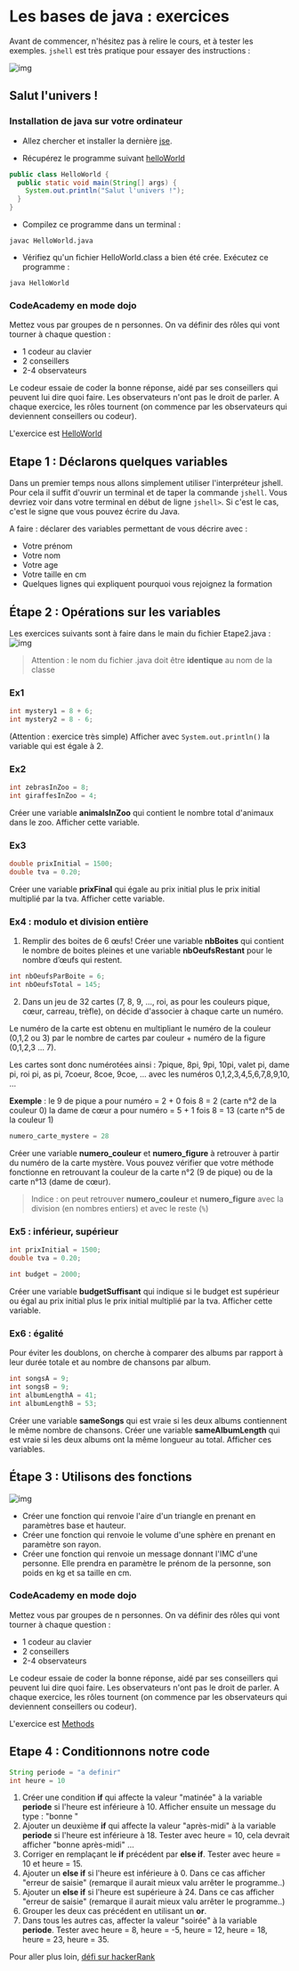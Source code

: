 # Les bases de java : exercices

Avant de commencer, n'hésitez pas à relire le cours, et à tester les exemples. `jshell` est très pratique pour essayer des instructions :

![img](jshell.gif)

## Salut l'univers !

### Installation de java sur votre ordinateur

- Allez chercher et installer la dernière [jse](https://www.oracle.com/technetwork/java/javase/downloads/jdk13-downloads-5672538.html).

- Récupérez le programme suivant [helloWorld](HelloWorld.java)
```java
public class HelloWorld {
  public static void main(String[] args) {
    System.out.println("Salut l'univers !");
  }
}
```

- Compilez ce programme dans un terminal :
```shell
javac HelloWorld.java
```

- Vérifiez qu'un fichier HelloWorld.class a bien été crée. Exécutez ce programme :
```shell
java HelloWorld
```


### CodeAcademy en mode dojo

Mettez vous par groupes de n personnes. On va définir des rôles qui vont tourner à chaque question :

- 1 codeur au clavier
- 2 conseillers
- 2-4 observateurs

Le codeur essaie de coder la bonne réponse, aidé par ses conseillers qui peuvent lui dire quoi faire. Les observateurs n'ont pas le droit de parler. A chaque exercice, les rôles tournent (on commence par les observateurs qui deviennent conseillers ou codeur).

L'exercice est [HelloWorld](https://www.codecademy.com/courses/learn-java/lessons/hello-world-java)

## Etape 1 : Déclarons quelques variables

Dans un premier temps nous allons simplement utiliser l'interpréteur jshell. Pour cela il suffit d'ouvrir un terminal et de taper la commande `jshell`. Vous devriez voir dans votre terminal en début de ligne `jshell>`. Si c'est le cas, c'est le signe que vous pouvez écrire du Java.

A faire : déclarer des variables permettant de vous décrire avec :

- Votre prénom
- Votre nom
- Votre age
- Votre taille en cm
- Quelques lignes qui expliquent pourquoi vous rejoignez la formation

## Étape 2 : Opérations sur les variables

Les exercices suivants sont à faire dans le main du fichier Etape2.java :
![img](etape2.gif)

> Attention : le nom du fichier .java doit être **identique** au nom de la classe

### Ex1
```java
int mystery1 = 8 + 6;
int mystery2 = 8 - 6;
```
(Attention : exercice très simple) Afficher avec `System.out.println()` la variable qui est égale à 2.

### Ex2
```java
int zebrasInZoo = 8;
int giraffesInZoo = 4;
```
Créer une variable **animalsInZoo** qui contient le nombre total d'animaux dans le zoo. Afficher cette variable.

### Ex3
```java
double prixInitial = 1500;
double tva = 0.20;
```
Créer une variable **prixFinal** qui égale au prix initial plus le prix initial multiplié par la tva. Afficher cette variable.

### Ex4 : modulo et division entière
1. Remplir des boites de 6 œufs! Créer une variable **nbBoites** qui contient le nombre de boites pleines et une variable **nbOeufsRestant** pour le nombre d’œufs qui restent.

```java
int nbOeufsParBoite = 6;
int nbOeufsTotal = 145;
```

2. Dans un jeu de 32 cartes (7, 8, 9, ..., roi, as pour les couleurs pique, cœur, carreau, trèfle), on décide d'associer à chaque carte un numéro.

Le numéro de la carte est obtenu en multipliant le numéro de la couleur (0,1,2 ou 3) par le nombre de cartes par couleur + numéro de la figure (0,1,2,3 ... 7).

Les cartes sont donc numérotées ainsi :
7pique, 8pi, 9pi, 10pi, valet pi, dame pi, roi pi, as pi, 7coeur, 8coe, 9coe, ... avec les numéros 0,1,2,3,4,5,6,7,8,9,10, ...

**Exemple** :
le 9 de pique a pour numéro = 2 + 0 fois 8 = 2 (carte n°2 de la couleur 0)
la dame de cœur a pour numéro = 5 + 1 fois 8 = 13 (carte n°5 de la couleur 1)

```java
numero_carte_mystere = 28
```

Créer une variable **numero_couleur** et **numero_figure** à retrouver à partir du numéro de la carte mystère. Vous pouvez vérifier que votre méthode fonctionne en retrouvant la couleur de la carte n°2 (9 de pique) ou de la carte n°13 (dame de cœur).

> Indice : on peut retrouver **numero_couleur** et **numero_figure** avec la division (en nombres entiers) et avec le reste (`%`)

### Ex5 : inférieur, supérieur
```java
int prixInitial = 1500;
double tva = 0.20;

int budget = 2000;
```

Créer une variable **budgetSuffisant** qui indique si le budget est supérieur ou égal au prix initial plus le prix initial multiplié par la tva. Afficher cette variable.

### Ex6 : égalité

Pour éviter les doublons, on cherche à comparer des albums par rapport à leur durée totale et au nombre de chansons par album.

```java
int songsA = 9;
int songsB = 9;
int albumLengthA = 41;
int albumLengthB = 53;
```

Créer une variable **sameSongs** qui est vraie si les deux albums contiennent le même nombre de chansons.
Créer une variable **sameAlbumLength** qui est vraie si les deux albums ont la même longueur au total. Afficher ces variables.

## Étape 3 : Utilisons des fonctions

![img](etape3.gif)

- Créer une fonction qui renvoie l'aire d'un triangle en prenant en paramètres base et hauteur.
- Créer une fonction qui renvoie le volume d'une sphère en prenant en paramètre son rayon.
- Créer une fonction qui renvoie un message donnant l'IMC d'une personne. Elle prendra en paramètre le prénom de la personne, son poids en kg et sa taille en cm.

### CodeAcademy en mode dojo

Mettez vous par groupes de n personnes. On va définir des rôles qui vont tourner à chaque question :
- 1 codeur au clavier
- 2 conseillers
- 2-4 observateurs

Le codeur essaie de coder la bonne réponse, aidé par ses conseillers qui peuvent lui dire quoi faire. Les observateurs n'ont pas le droit de parler. A chaque exercice, les rôles tournent (on commence par les observateurs qui deviennent conseillers ou codeur).

L'exercice est [Methods](https://www.codecademy.com/courses/learn-java/lessons/learn-java-methods/)


## Etape 4 : Conditionnons notre code

```java
String periode = "a definir"
int heure = 10
```

1. Créer une condition **if** qui affecte la valeur "matinée" à la variable **periode** si l'heure est inférieure à 10. Afficher ensuite un message du type : "bonne <periode>"
2. Ajouter un deuxième **if** qui affecte la valeur "après-midi" à la variable **periode** si l'heure est inférieure à 18. Tester avec heure = 10, cela devrait afficher "bonne après-midi" ...
3. Corriger en remplaçant le **if** précédent par **else if**. Tester avec heure = 10 et heure = 15.
4. Ajouter un **else if** si l'heure est inférieure à 0. Dans ce cas afficher "erreur de saisie" (remarque il aurait mieux valu arrêter le programme..)
5. Ajouter un **else if** si l'heure est supérieure à 24. Dans ce cas afficher "erreur de saisie" (remarque il aurait mieux valu arrêter le programme..)
6. Grouper les deux cas précédent en utilisant un **or**.
7. Dans tous les autres cas, affecter la valeur "soirée" à la variable **periode**. Tester avec heure = 8, heure = -5, heure = 12, heure = 18, heure = 23, heure = 35.


Pour aller plus loin, [défi sur hackerRank](https://www.hackerrank.com/challenges/java-if-else/problem)
